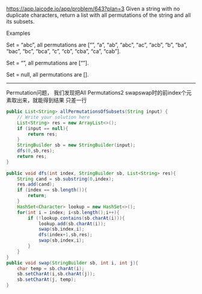 https://app.laicode.io/app/problem/643?plan=3
Given a string with no duplicate characters, return a list with all permutations of the string and all its subsets.

Examples

Set = “abc”, all permutations are [“”, “a”, “ab”, “abc”, “ac”, “acb”, “b”, “ba”, “bac”, “bc”, “bca”, “c”, “cb”, “cba”, “ca”, “cab”].

Set = “”, all permutations are [“”].

Set = null, all permutations are [].

***
Permutation问题，
我们发现把All Permutations2 swapswap时的前index个元素取出来，就能得到结果
只差一行
```java
public List<String> allPermutationsOfSubsets(String input) {  
    // Write your solution here  
    List<String> res = new ArrayList<>();  
    if (input == null){  
        return res;  
    }  
    StringBuilder sb = new StringBuilder(input);  
    dfs(0,sb,res);  
    return res;  
}  
  
public void dfs(int index, StringBuilder sb, List<String> res){  
    String cand = sb.substring(0,index);  
    res.add(cand);  
    if (index == sb.length()){  
        return;  
    }  
    HashSet<Character> lookup = new HashSet<>();  
    for(int i = index; i<sb.length();i++){  
        if (!lookup.contains(sb.charAt(i))){  
            lookup.add(sb.charAt(i));  
            swap(sb,index,i);  
            dfs(index+1,sb,res);  
            swap(sb,index,i);  
        }  
    }  
}  
public void swap(StringBuilder sb, int i, int j){  
    char temp = sb.charAt(i);  
    sb.setCharAt(i,sb.charAt(j));  
    sb.setCharAt(j, temp);  
}
```